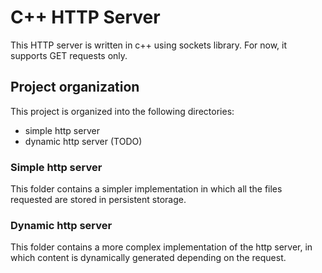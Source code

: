 # C++ HTTP Server

This HTTP server is written in c++ using sockets library.
For now, it supports GET requests only.

## Project organization

This project is organized into the following directories:

- simple http server
- dynamic http server (TODO)

### Simple http server

This folder contains a simpler implementation in which all the files requested are stored in persistent storage.

### Dynamic http server

This folder contains a more complex implementation of the http server, in which content is dynamically generated depending on the request.
